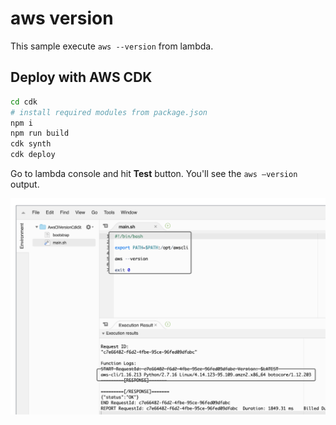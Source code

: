 # aws version 

This sample execute `aws --version` from lambda.

## Deploy with AWS CDK

```bash
cd cdk
# install required modules from package.json
npm i
npm run build
cdk synth
cdk deploy
```

Go to lambda console and hit **Test** button. You'll see the `aws —version` output.

![](images/01.png)